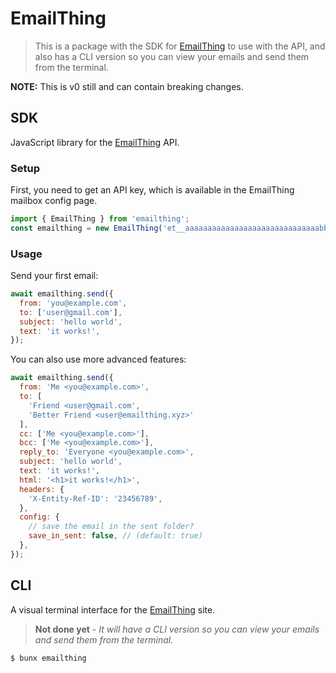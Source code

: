 # EmailThing

> This is a package with the SDK for [EmailThing](https://emailthing.xyz/home) to use with the API, and also has a CLI version so you can view your emails and send them from the terminal.

**NOTE:** This is v0 still and can contain breaking changes.

## SDK

JavaScript library for the [EmailThing](https://emailthing.xyz/home) API.

### Setup

First, you need to get an API key, which is available in the EmailThing mailbox config page.

```js
import { EmailThing } from 'emailthing';
const emailthing = new EmailThing('et__aaaaaaaaaaaaaaaaaaaaaaaaaaaaaabbbbbb');
```

### Usage

Send your first email:

```js
await emailthing.send({
  from: 'you@example.com',
  to: ['user@gmail.com'],
  subject: 'hello world',
  text: 'it works!',
});
```

You can also use more advanced features:

```js
await emailthing.send({
  from: 'Me <you@example.com>',
  to: [
    'Friend <user@gmail.com',
    'Better Friend <user@emailthing.xyz>'
  ],
  cc: ['Me <you@example.com>'],
  bcc: ['Me <you@example.com>'],
  reply_to: 'Everyone <you@example.com>',
  subject: 'hello world',
  text: 'it works!',
  html: '<h1>it works!</h1>',
  headers: {
    'X-Entity-Ref-ID': '23456789',
  },
  config: {
    // save the email in the sent folder?
    save_in_sent: false, // (default: true)
  },
});
```

## CLI

A visual terminal interface for the [EmailThing](https://emailthing.xyz/home) site.

> **Not done yet** - *It will have a CLI version so you can view your emails and send them from the terminal.*

```sh
$ bunx emailthing
```
